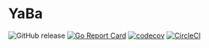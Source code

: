 # YaBa

![GitHub release](https://img.shields.io/github/tag/joway/yaba.svg?label=release)
[![Go Report Card](https://goreportcard.com/badge/github.com/joway/yaba)](https://goreportcard.com/report/github.com/joway/yaba)
[![codecov](https://codecov.io/gh/joway/yaba/branch/master/graph/badge.svg)](https://codecov.io/gh/joway/yaba)
[![CircleCI](https://circleci.com/gh/joway/yaba.svg?style=shield)](https://circleci.com/gh/joway/yaba)
